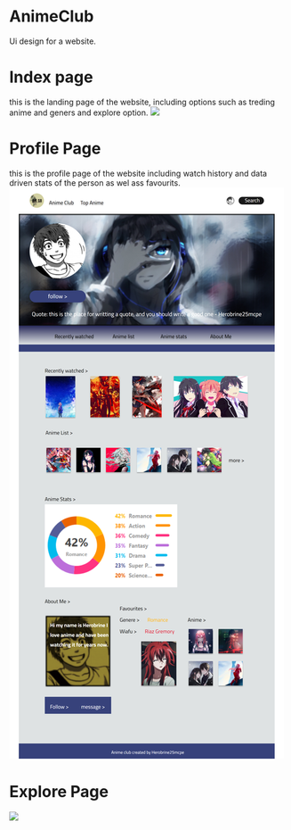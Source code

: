 # AnimeClub
Ui design for a website.

# Index page
this is the landing page of the website, including options such as treding anime and geners and explore option.
![](image/index.png)

# Profile Page
this is the profile page of the website including watch history and data driven stats of the person as wel ass favourits.
![](image/profile.png)

# Explore Page
![](image/explore.png)
